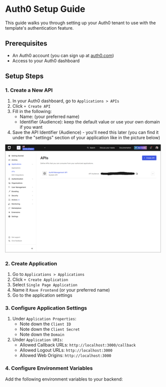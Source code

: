 # Auth0 Setup Guide
This guide walks you through setting up your Auth0 tenant to use with the template's authentication feature.

## Prerequisites
- An Auth0 account (you can sign up at [auth0.com](https://auth0.com))
- Access to your Auth0 dashboard

## Setup Steps

### 1. Create a New API
1. In your Auth0 dashboard, go to `Applications > APIs`
2. Click `+ Create API`
3. Fill in the following:
   - Name: (your preferred name)
   - Identifier (Audience): keep the default value or use your own domain if you want
4. Save the API Identifier (Audience) - you'll need this later (you can find it under the "settings" section of your application like in the picture below)

![Auth0 API Identifier](./images/auth0-api-identifier.png)

### 2. Create Application
1. Go to `Applications > Applications`
2. Click `+ Create Application`
3. Select `Single Page Application`
4. Name it `Rave Frontend` (or your preferred name)
5. Go to the application settings

### 3. Configure Application Settings
1. Under `Application Properties`:
   - Note down the `Client ID`
   - Note down the `Client Secret`
   - Note down the `Domain`
2. Under `Application URIs`:
   - Allowed Callback URLs: `http://localhost:3000/callback`
   - Allowed Logout URLs: `http://localhost:3000`
   - Allowed Web Origins: `http://localhost:3000`
   
### 4. Configure Environment Variables
Add the following environment variables to your backend:
